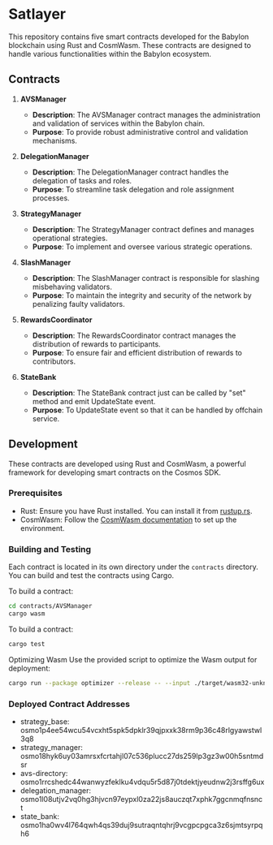 # Satlayer

This repository contains five smart contracts developed for the Babylon blockchain using Rust and CosmWasm. These contracts are designed to handle various functionalities within the Babylon ecosystem.

## Contracts

1. **AVSManager**

   - **Description**: The AVSManager contract manages the administration and validation of services within the Babylon chain.
   - **Purpose**: To provide robust administrative control and validation mechanisms.

2. **DelegationManager**

   - **Description**: The DelegationManager contract handles the delegation of tasks and roles.
   - **Purpose**: To streamline task delegation and role assignment processes.

3. **StrategyManager**

   - **Description**: The StrategyManager contract defines and manages operational strategies.
   - **Purpose**: To implement and oversee various strategic operations.

4. **SlashManager**

   - **Description**: The SlashManager contract is responsible for slashing misbehaving validators.
   - **Purpose**: To maintain the integrity and security of the network by penalizing faulty validators.

5. **RewardsCoordinator**

   - **Description**: The RewardsCoordinator contract manages the distribution of rewards to participants.
   - **Purpose**: To ensure fair and efficient distribution of rewards to contributors.

6. **StateBank**
   - **Description**: The StateBank contract just can be called by "set" method and emit UpdateState event.
   - **Purpose**: To UpdateState event so that it can be handled by offchain service.

## Development

These contracts are developed using Rust and CosmWasm, a powerful framework for developing smart contracts on the Cosmos SDK.

### Prerequisites

- Rust: Ensure you have Rust installed. You can install it from [rustup.rs](https://rustup.rs).
- CosmWasm: Follow the [CosmWasm documentation](https://docs.cosmwasm.com) to set up the environment.

### Building and Testing

Each contract is located in its own directory under the `contracts` directory. You can build and test the contracts using Cargo.

To build a contract:

```sh
cd contracts/AVSManager
cargo wasm
```

To build a contract:

```sh
cargo test
```

Optimizing Wasm
Use the provided script to optimize the Wasm output for deployment:

```sh
cargo run --package optimizer --release -- --input ./target/wasm32-unknown-unknown/release/avsmanager_contract.wasm --output ./target/wasm32-unknown-unknown/release/avsmanager_contract_optimized.wasm
```

### Deployed Contract Addresses

- strategy_base: osmo1p4ee54wcu54vcxht5spk5dpklr39qjpxxk38rm9p36c48rlgyawstwl3q8
- strategy_manager: osmo18hyk6uy03amrsxfcrtahjl07c536plucc27ds259lp3gz3w00h5sntmdsr
- avs-directory: osmo1rrcshedc44wanwyzfeklku4vdqu5r5d87j0tdektjyeudnw2j3rsffg6ux
- delegation_manager: osmo1l08utjv2vq0hg3hjvcn97eypxl0za22js8auczqt7xphk7ggcnmqfnsnct
- state_bank: osmo1ha0wv4l764qwh4qs39duj9sutraqntqhrj9vcgpcpgca3z6sjmtsyrpqh6
